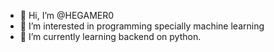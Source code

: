 - 👋 Hi, I’m @HEGAMER0
- 👀 I’m interested in programming specially machine learning
- 🌱 I’m currently learning backend on python.
